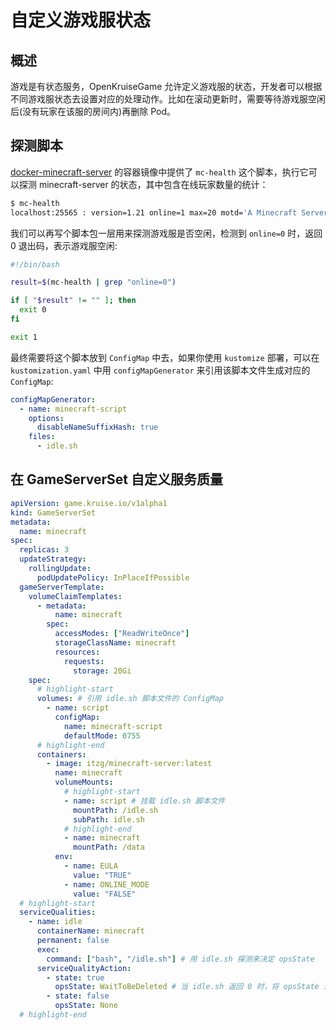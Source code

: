 # 自定义游戏服状态

## 概述

游戏是有状态服务，OpenKruiseGame 允许定义游戏服的状态，开发者可以根据不同游戏服状态去设置对应的处理动作。比如在滚动更新时，需要等待游戏服空闲后(没有玩家在该服的房间内)再删除 Pod。

## 探测脚本

[docker-minecraft-server](https://github.com/itzg/docker-minecraft-server) 的容器镜像中提供了 `mc-health` 这个脚本，执行它可以探测 minecraft-server 的状态，其中包含在线玩家数量的统计：

```bash
$ mc-health
localhost:25565 : version=1.21 online=1 max=20 motd='A Minecraft Server'
```

我们可以再写个脚本包一层用来探测游戏服是否空闲，检测到 `online=0` 时，返回 0 退出码，表示游戏服空闲:

```bash title="idle.sh"
#!/bin/bash

result=$(mc-health | grep "online=0")

if [ "$result" != "" ]; then
  exit 0
fi

exit 1
```

最终需要将这个脚本放到 `ConfigMap` 中去，如果你使用 `kustomize` 部署，可以在 `kustomization.yaml` 中用 `configMapGenerator` 来引用该脚本文件生成对应的 `ConfigMap`:

```yaml title="kustomization.yaml"
configMapGenerator:
  - name: minecraft-script
    options:
      disableNameSuffixHash: true
    files:
      - idle.sh
```

## 在 GameServerSet 自定义服务质量

```yaml
apiVersion: game.kruise.io/v1alpha1
kind: GameServerSet
metadata:
  name: minecraft
spec:
  replicas: 3
  updateStrategy:
    rollingUpdate:
      podUpdatePolicy: InPlaceIfPossible
  gameServerTemplate:
    volumeClaimTemplates:
      - metadata:
          name: minecraft
        spec:
          accessModes: ["ReadWriteOnce"]
          storageClassName: minecraft
          resources:
            requests:
              storage: 20Gi
    spec:
      # highlight-start
      volumes: # 引用 idle.sh 脚本文件的 ConfigMap
        - name: script
          configMap:
            name: minecraft-script
            defaultMode: 0755
      # highlight-end
      containers:
        - image: itzg/minecraft-server:latest
          name: minecraft
          volumeMounts:
            # highlight-start
            - name: script # 挂载 idle.sh 脚本文件
              mountPath: /idle.sh
              subPath: idle.sh
            # highlight-end
            - name: minecraft
              mountPath: /data
          env:
            - name: EULA
              value: "TRUE"
            - name: ONLINE_MODE
              value: "FALSE"
  # highlight-start
  serviceQualities:
    - name: idle
      containerName: minecraft
      permanent: false
      exec:
        command: ["bash", "/idle.sh"] # 用 idle.sh 探测来决定 opsState
      serviceQualityAction:
        - state: true
          opsState: WaitToBeDeleted # 当 idle.sh 返回 0 时，将 opsState 设置为 WaitToBeDeleted，滚动更新时检测到此状态才删除 Pod，实现“空闲时升级游戏服”
        - state: false
          opsState: None
  # highlight-end
```
